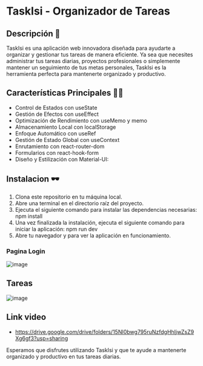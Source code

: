 # TaskIsi - Organizador de Tareas

## Descripción 🤖
TaskIsi es una aplicación web innovadora diseñada para ayudarte a organizar y gestionar tus tareas de manera eficiente. 
Ya sea que necesites administrar tus tareas diarias, proyectos profesionales o simplemente mantener un seguimiento de tus metas personales,
TaskIsi es la herramienta perfecta para mantenerte organizado y productivo.

## Características Principales 🐱‍🏍
* Control de Estados con useState
* Gestión de Efectos con useEffect
* Optimización de Rendimiento con useMemo y memo
* Almacenamiento Local con localStorage
* Enfoque Automático con useRef
* Gestión de Estado Global con useContext
* Enrutamiento con react-router-dom
* Formularios con react-hook-form
* Diseño y Estilización con Material-UI:
 
## Instalacion 🕶
1. Clona este repositorio en tu máquina local.
2. Abre una terminal en el directorio raíz del proyecto.
3. Ejecuta el siguiente comando para instalar las dependencias necesarias:
    npm install
4. Una vez finalizada la instalación, ejecuta el siguiente comando para iniciar la aplicación:
    npm run dev
5. Abre tu navegador y para ver la aplicación en funcionamiento.

### Pagina Login 
![image](https://github.com/RichyRed/AplicacionTablero/assets/84047015/317a0652-6de7-4ef3-8ed0-dea876b0aad5)

## Tareas 
![image](https://github.com/RichyRed/AplicacionTablero/assets/84047015/4d7ba26a-6c44-4a9e-be5e-77cc5b56cd9f)

## Link video 
* https://drive.google.com/drive/folders/15NI0bwg795ruNzfdgHhIjwZsZ9Xg6gf3?usp=sharing

Esperamos que disfrutes utilizando TaskIsi y que te ayude a mantenerte organizado y productivo en tus tareas diarias. 
